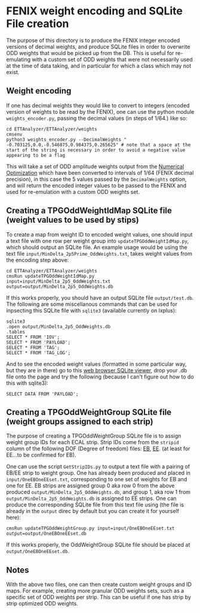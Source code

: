# FENIX weight encoding and SQLite File creation 

The purpose of this directory is to produce the FENIX integer encoded versions of decimal weights, and produce SQLite files in order to overwrite ODD weights that would be picked up from the DB. This 
is useful for re-emulating with a custom set of ODD weights that were not necessarily used at the time of data taking, and in particular for which a class which may 
not exist. 

## Weight encoding 

If one has decimal weights they would like to convert to integers (encoded version of weights to be read by the FENIX), one can use the python module `weights_encoder.py`, passing the decimal values (in steps of 1/64.) like so:

```
cd ETTAnalyzer/ETTAnalyzer/weights
cmsenv
python3 weights_encoder.py --DecimalWeights " -0.703125,0.0,-0.546875,0.984375,0.265625" # note that a space at the start of the string is necessary in order to avoid a negative value appearing to be a flag 
```

This will take a set of ODD amplitude weights output from the [Numerical Optimization](https://github.com/CMS-ECAL-Trigger-Group/DoubleWeightsOptimization) which have been converted to intervals of 1/64 (FENIX decimal precision), in this case the 5 values passed by the `DecimalWeights` option, and will return the encoded integer values to be passed to the FENIX and used for re-emulation with a custom ODD weights set. 

## Creating a TPGOddWeightIdMap SQLite file (weight values to be used by stips)

To create a map from weight ID to encoded weight values, one should input a text file with one row per weight group into `updateTPGOddWeightIdMap.py`, which should output an SQLite file. An example usage would be using the text file `input/MinDelta_2p5Prime_OddWeights.txt`, takes weight values from the encoding step above:

```
cd ETTAnalyzer/ETTAnalyzer/weights
cmsRun updateTPGOddWeightIdMap.py input=input/MinDelta_2p5_OddWeights.txt output=output/MinDelta_2p5_OddWeights.db
```

If this works properly, you should have an output SQLite file `output/test.db`. The following are some miscellanous commands that can be used for inpsecting this SQLite file with `sqlite3` (available currently on lxplus):

```
sqlite3 
.open output/MinDelta_2p5_OddWeights.db
.tables
SELECT * FROM 'IOV';
SELECT * FROM 'PAYLOAD';
SELECT * FROM 'TAG';
SELECT * FROM 'TAG_LOG';
```

And to see the encoded weight values (formatted in some particular way, but they are in there) go to this [web browser SQLite viewer](https://inloop.github.io/sqlite-viewer/), drop your .db file onto the page and try the following (because I can't figure out how to do this with sqlite3):

```
SELECT DATA FROM 'PAYLOAD';
```

## Creating a TPGOddWeightGroup SQLite file (weight groups assigned to each strip)

The purpose of creating a TPGOddWeightGroup SQLite file is to assign weight group IDs for each ECAL strip. Strip IDs come from the `stripid` column of the following DOF (Degree of freedom) files: [EB](https://gitlab.cern.ch/cms-ecal-dpg/ecall1algooptimization/-/blob/master/PileupMC/parameters/DOF_EB_2018.csv), [EE](https://gitlab.cern.ch/cms-ecal-dpg/ecall1algooptimization/-/blob/master/PileupMC/parameters/DOF_EE_2018.csv). (at least for EE...to be confirmed for EB).

One can use the script `GetStripIDs.py` to output a text file with a pairing of EB/EE strip to weight group. One has already been produced and placed in `input/OneEBOneEEset.txt`, corresponding to one set of weights for EB and one for EE. EB strips are assigned group 0 aka row 0 from the above produced `output/MinDelta_2p5_OddWeights.db`, and group 1, aka row 1 from `output/MinDelta_2p5_OddWeights.db` is assigned to EE strips. One can produce the corresponding SQLite file from this text file using (the file is already in the `output` direc by default but you can create it for yourself here):

```
cmsRun updateTPGOddWeightGroup.py input=input/OneEBOneEEset.txt output=output/OneEBOneEEset.db
```

If this works properly, the OddWeightGroup SQLite file should be placed at `output/OneEBOneEEset.db`. 

## Notes 

With the above two files, one can then create custom weight groups and ID maps. For example, creating more granular ODD weights sets, such as a specific set of ODD weights per strip. This can be useful if one has strip by strip optimized ODD weights. 
